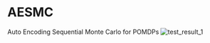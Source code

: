 # AESMC
Auto Encoding Sequential Monte Carlo for POMDPs 
![test_result_1](https://user-images.githubusercontent.com/71600817/143377553-3e53bff1-02fa-4192-8994-00659314b996.gif)
